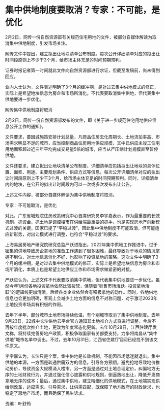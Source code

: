 # 集中供地制度要取消？专家：不可能，是优化

2月2日，网传一份自然资源部有关规范住宅用地的文件，被部分自媒体解读为取消集中供地制度，引发市场关注。

网传文件中提出，建立拟出让地块清单公布制度。每次公开详细清单对应的拟出让时间段原则上不少干3个月，给市场主体充足的时间预期预判。

证券时报记者第一时间就此文件向自然资源部进行求证，但截至发稿前，尚未得到回应。

业内人士认为，文件表述明确了3个月的缓冲期，是对过去集中供地模式的修正，实际上是希望地块信息为房企和市场所消化，不代表要取消集中供地，但代表集中供地要进一步优化。

网传集中供地制度将取消

2月2日，网传一份自然资源部发布的文件，即《关于进一步规范住宅用地供应信息公开工作的通知》。

文件要求，要因城施策安排计划总量，凡商品住房去化周期长、土地流拍率高、市场需求明显不足的城市，应当控制商品住房用地供应规模，其中已供应未竣工住宅用地面积超过近三年平均完成交易量5倍的城市，应当从严压缩计划规模直至暂停供地。

文件还要求，建立拟出让地块清单公布制度。详细清单应包括拟出让地块的具体位置、面积、用途、主要规划条件、供应方式等信息。每次公开详细清单对应的拟出让时间段原则上不少干3个月，给市场主体充足的时间预期预判。同时，详细清单内的地块，在公开的拟出让时间段内可以一次或多次发布出让公告。

上述文件内容，被部分自媒体解读为集中供地制度将取消。

专家：不可能取消，是优化

对此，广东省城规院住房政策研究中心首席研究员李宇嘉表示，作为最重要的长效机制，抓资金、抓土地是调控楼市在供给端最重要的抓手，也是实现房地产向新模式过渡的关键。国家已提了“平稳过渡”，因此集中供地制度不可能取消，但可能适应新形势，对出让模式进行调整，也符合“平稳过渡”的要求。

上海易居房地产研究院研究总监严跃进指出，2022年集中供地工作推进中，过于密集的供地导致房企拿地的准备工作遇到了很多困难，最终导致对于地块的情况掌握不到位，对土地信息消化不好，也影响了投资拿地的策略。这次文件中明确了3个月的缓冲期，是对过去集中供地模式的修正，实际上是希望地块信息为房企和市场所消化，本质上也是希望土地供应工作和市场需求做紧密的对接。

严跃进认为，上述文件不代表要取消集中供地，但代表集中供地要进一步优化。虽然今年1月份各地投资拿地依然比较疲软，但随着“销售市场活跃-
投资拿地活跃”的逻辑线更加清晰，后续各类企业依然会有积极拿地的动作。同时，各地供地信息也会更加明确，客观上会减少土地方面的信息不对称问题，对于激活2023年土地投资市场具有积极的作用。

去年下半年，部分城市土地市场持续低温，有个别城市取消了集中供地制度。去年9月23日，22城中长沙供地云平台官方通知其土地推介方式将进行调整，今后不再按年度批次推介土地，更改为年度常态化更新。去年10月28日，江西住建厅发文称，将持续完善房地产政策，积极争取国家有关部委支持，力争将南昌从“集中供地”城市名单中调出。不过，去年10月31日，江西省住建厅官网已经找不到该文件原文。

李宇嘉认为，长沙只是个案，集中供地是长效机制，不能因市场低迷就退出。集中供地的本源，一方面是疏通供需双方的信息，引导各方预期，避免抢地导致地价推动房价，导致资金大规模涌入楼市。另一方面是通过对土地合理定价，纠偏地方无序的土地财政行为，并通过强化信心披露和供地规则，倒逼熟地出让，降低开发商拿地无序的成本；最后，通过集中供地，建立精细化的供地模式，在土地端实现供给侧改革，适应需求、引导需求，让供需匹配，既保障了地方政府的财政诉求，也稳定了房地产市场，而且确保了民生诉求。

责编：叶舒筠

